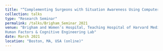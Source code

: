 ```yaml
---
title: "“Complementing Surgeons with Situation Awareness Using Computer Vision Techniques"
collection: talks
type: "Research Seminar"
permalink: /talks/Brigham_Seminar_2021
venue: "Brigham and Women's Hospital, Teaching Hospital of Harvard Medical School, STRATUS Center for Medical Simulation
Human Factors & Cognitive Engineering Lab"
date: March 2021
location: "Boston, MA, USA (online)"
---
```


